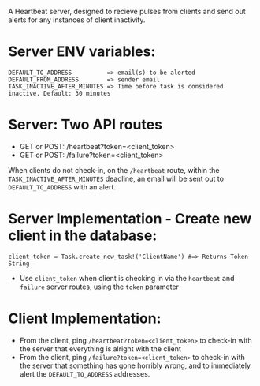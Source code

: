 A Heartbeat server, designed to recieve pulses from clients and send out alerts for any instances of client inactivity.

# Server ENV variables:
```
DEFAULT_TO_ADDRESS          => email(s) to be alerted
DEFAULT_FROM_ADDRESS        => sender email
TASK_INACTIVE_AFTER_MINUTES => Time before task is considered inactive. Default: 30 minutes
```
 
# Server: Two API routes
- GET or POST: /heartbeat?token=<client_token>
- GET or POST: /failure?token=<client_token>

When clients do not check-in, on the `/heartbeat` route,  within the `TASK_INACTIVE_AFTER_MINUTES` deadline, an email will be sent out to `DEFAULT_TO_ADDRESS` with an alert.


# Server Implementation - Create new client in the database:
`client_token = Task.create_new_task!('ClientName') #=> Returns Token String`
- Use `client_token` when client is checking in via the `heartbeat` and `failure` server routes, using the `token` parameter


# Client Implementation:
- From the client, ping `/heartbeat?token=<client_token>` to check-in with the server that everything is alright with the client
- From the client, ping `/failure?token=<client_token>`  to check-in with the server that something has gone horribly wrong, and to immediately alert the `DEFAULT_TO_ADDRESS` addresses.
